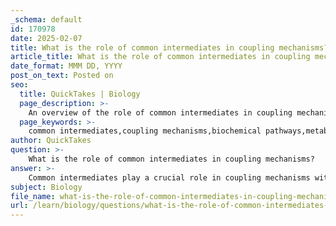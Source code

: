 ```yaml
---
_schema: default
id: 170978
date: 2025-02-07
title: What is the role of common intermediates in coupling mechanisms?
article_title: What is the role of common intermediates in coupling mechanisms?
date_format: MMM DD, YYYY
post_on_text: Posted on
seo:
  title: QuickTakes | Biology
  page_description: >-
    An overview of the role of common intermediates in coupling mechanisms within metabolic pathways, highlighting their importance in linking reactions, transferring energy, maintaining concentration gradients, and regulating enzymatic activity.
  page_keywords: >-
    common intermediates,coupling mechanisms,biochemical pathways,metabolic processes,energy transfer,enzymatic regulation,glycolysis,Krebs cycle,ATP hydrolysis,regulatory points
author: QuickTakes
question: >-
    What is the role of common intermediates in coupling mechanisms?
answer: >-
    Common intermediates play a crucial role in coupling mechanisms within biochemical pathways. They serve as links between energetically unfavorable and favorable reactions, facilitating the overall progression of metabolic processes. Here’s a detailed explanation of their role:\n\n### 1. Linking Reactions\nCommon intermediates are substances that are produced in one reaction and consumed in another. By forming these intermediates, cells can effectively couple reactions that would otherwise be thermodynamically unfavorable. For example, in glycolysis, glucose is broken down into pyruvate through a series of reactions, with intermediates such as fructose-1,6-bisphosphate linking the steps. This allows the pathway to proceed in a coordinated manner, ensuring that the overall process is energetically favorable.\n\n### 2. Energy Transfer\nIntermediates often facilitate the transfer of energy between reactions. For instance, during ATP hydrolysis, the energy released can be used to drive the formation of a common intermediate, which can then participate in subsequent reactions. This is particularly evident in the synthesis of sucrose from glucose and fructose, where ATP hydrolysis provides the necessary energy to form the intermediate, enabling the overall reaction to proceed.\n\n### 3. Concentration Gradients\nBy siphoning off products and creating concentration differences, common intermediates can help drive reactions forward. This principle is utilized in various metabolic pathways, where the consumption of intermediates keeps their concentrations low, thus favoring the forward reaction according to Le Chatelier's principle.\n\n### 4. Enzymatic Regulation\nCommon intermediates can also serve as regulatory points in metabolic pathways. Enzymes that act on these intermediates can be regulated by the concentrations of the intermediates themselves, allowing cells to respond dynamically to changes in metabolic demand. This regulation ensures that energy and resources are allocated efficiently within the cell.\n\n### 5. Examples in Metabolic Pathways\n- **Glycolysis**: The pathway involves several intermediates, such as glucose-6-phosphate and glyceraldehyde-3-phosphate, which are crucial for linking the energy-releasing steps with those that require energy input.\n- **Krebs Cycle**: Intermediates like citrate and α-ketoglutarate are formed and consumed in a cyclical manner, allowing for the continuous processing of acetyl-CoA and the generation of electron carriers (NADH and FADH2) that are vital for ATP production.\n\nIn summary, common intermediates are essential for the efficient coupling of reactions in metabolic pathways. They not only facilitate the transfer of energy but also help maintain the flow of metabolites through various biochemical processes, ensuring that cells can meet their energy and biosynthetic needs effectively.
subject: Biology
file_name: what-is-the-role-of-common-intermediates-in-coupling-mechanisms.md
url: /learn/biology/questions/what-is-the-role-of-common-intermediates-in-coupling-mechanisms
---
```


&nbsp;